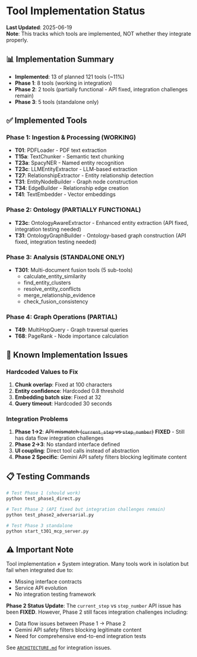 # Tool Implementation Status

**Last Updated**: 2025-06-19  
**Note**: This tracks which tools are implemented, NOT whether they integrate properly.

## 📊 Implementation Summary

- **Implemented**: 13 of planned 121 tools (~11%)
- **Phase 1**: 8 tools (working in integration)
- **Phase 2**: 2 tools (partially functional - API fixed, integration challenges remain)
- **Phase 3**: 5 tools (standalone only)

## ✅ Implemented Tools

### Phase 1: Ingestion & Processing (WORKING)
- **T01**: PDFLoader - PDF text extraction
- **T15a**: TextChunker - Semantic text chunking
- **T23a**: SpacyNER - Named entity recognition
- **T23c**: LLMEntityExtractor - LLM-based extraction
- **T27**: RelationshipExtractor - Entity relationship detection
- **T31**: EntityNodeBuilder - Graph node construction
- **T34**: EdgeBuilder - Relationship edge creation
- **T41**: TextEmbedder - Vector embeddings

### Phase 2: Ontology (PARTIALLY FUNCTIONAL)
- **T23c**: OntologyAwareExtractor - Enhanced entity extraction (API fixed, integration testing needed)
- **T31**: OntologyGraphBuilder - Ontology-based graph construction (API fixed, integration testing needed)

### Phase 3: Analysis (STANDALONE ONLY)
- **T301**: Multi-document fusion tools (5 sub-tools)
  - calculate_entity_similarity
  - find_entity_clusters
  - resolve_entity_conflicts
  - merge_relationship_evidence
  - check_fusion_consistency

### Phase 4: Graph Operations (PARTIAL)
- **T49**: MultiHopQuery - Graph traversal queries
- **T68**: PageRank - Node importance calculation

## 🔧 Known Implementation Issues

### Hardcoded Values to Fix
1. **Chunk overlap**: Fixed at 100 characters
2. **Entity confidence**: Hardcoded 0.8 threshold
3. **Embedding batch size**: Fixed at 32
4. **Query timeout**: Hardcoded 30 seconds

### Integration Problems
1. **Phase 1→2**: ~~API mismatch (`current_step` vs `step_number`)~~ **FIXED** - Still has data flow integration challenges
2. **Phase 2→3**: No standard interface defined
3. **UI coupling**: Direct tool calls instead of abstraction
4. **Phase 2 Specific**: Gemini API safety filters blocking legitimate content

## 📋 Testing Commands

```bash
# Test Phase 1 (should work)
python test_phase1_direct.py

# Test Phase 2 (API fixed but integration challenges remain)
python test_phase2_adversarial.py

# Test Phase 3 standalone
python start_t301_mcp_server.py
```

## ⚠️ Important Note

Tool implementation ≠ System integration. Many tools work in isolation but fail when integrated due to:
- Missing interface contracts
- Service API evolution
- No integration testing framework

**Phase 2 Status Update**: The `current_step` vs `step_number` API issue has been **FIXED**. However, Phase 2 still faces integration challenges including:
- Data flow issues between Phase 1 → Phase 2
- Gemini API safety filters blocking legitimate content  
- Need for comprehensive end-to-end integration tests

See [`ARCHITECTURE.md`](ARCHITECTURE.md) for integration issues.
